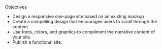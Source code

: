 Objectives

* Design a responsive one-page site based on an existing mockup
* Create a compelling design that encourages users to scroll through the content
* Use fonts, colors, and graphics to compliment the narrative content of your site. 
* Publish a functional site.





